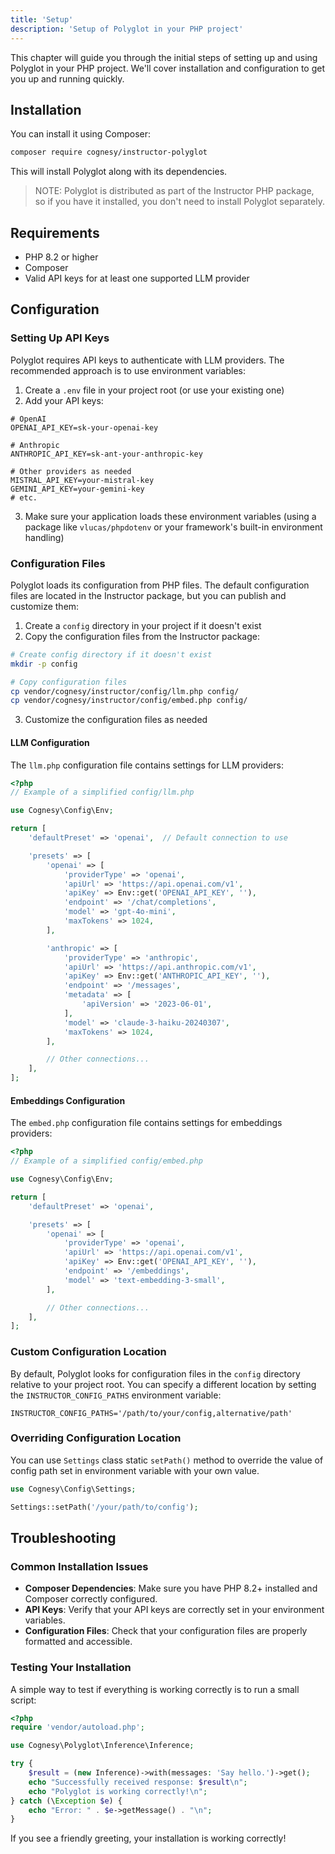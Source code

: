 ```yaml
---
title: 'Setup'
description: 'Setup of Polyglot in your PHP project'
---
```


This chapter will guide you through the initial steps of setting up and using Polyglot in your PHP project. We'll cover installation and configuration to get you up and running quickly.




## Installation

You can install it using Composer:

```bash
composer require cognesy/instructor-polyglot
```

This will install Polyglot along with its dependencies.


> NOTE: Polyglot is distributed as part of the Instructor PHP package, so if you have it installed, you don't need to install Polyglot separately.

## Requirements

- PHP 8.2 or higher
- Composer
- Valid API keys for at least one supported LLM provider




## Configuration

### Setting Up API Keys

Polyglot requires API keys to authenticate with LLM providers. The recommended approach is to use environment variables:

1. Create a `.env` file in your project root (or use your existing one)
2. Add your API keys:

```
# OpenAI
OPENAI_API_KEY=sk-your-openai-key

# Anthropic
ANTHROPIC_API_KEY=sk-ant-your-anthropic-key

# Other providers as needed
MISTRAL_API_KEY=your-mistral-key
GEMINI_API_KEY=your-gemini-key
# etc.
```

3. Make sure your application loads these environment variables (using a package like `vlucas/phpdotenv` or your framework's built-in environment handling)

### Configuration Files

Polyglot loads its configuration from PHP files. The default configuration files are located in the Instructor package, but you can publish and customize them:

1. Create a `config` directory in your project if it doesn't exist
2. Copy the configuration files from the Instructor package:

```bash
# Create config directory if it doesn't exist
mkdir -p config

# Copy configuration files
cp vendor/cognesy/instructor/config/llm.php config/
cp vendor/cognesy/instructor/config/embed.php config/
```

3. Customize the configuration files as needed

#### LLM Configuration

The `llm.php` configuration file contains settings for LLM providers:

```php
<?php
// Example of a simplified config/llm.php

use Cognesy\Config\Env;

return [
    'defaultPreset' => 'openai',  // Default connection to use

    'presets' => [
        'openai' => [
            'providerType' => 'openai',
            'apiUrl' => 'https://api.openai.com/v1',
            'apiKey' => Env::get('OPENAI_API_KEY', ''),
            'endpoint' => '/chat/completions',
            'model' => 'gpt-4o-mini',
            'maxTokens' => 1024,
        ],

        'anthropic' => [
            'providerType' => 'anthropic',
            'apiUrl' => 'https://api.anthropic.com/v1',
            'apiKey' => Env::get('ANTHROPIC_API_KEY', ''),
            'endpoint' => '/messages',
            'metadata' => [
                'apiVersion' => '2023-06-01',
            ],
            'model' => 'claude-3-haiku-20240307',
            'maxTokens' => 1024,
        ],

        // Other connections...
    ],
];
```

#### Embeddings Configuration

The `embed.php` configuration file contains settings for embeddings providers:

```php
<?php
// Example of a simplified config/embed.php

use Cognesy\Config\Env;

return [
    'defaultPreset' => 'openai',

    'presets' => [
        'openai' => [
            'providerType' => 'openai',
            'apiUrl' => 'https://api.openai.com/v1',
            'apiKey' => Env::get('OPENAI_API_KEY', ''),
            'endpoint' => '/embeddings',
            'model' => 'text-embedding-3-small',
        ],

        // Other connections...
    ],
];
```

### Custom Configuration Location

By default, Polyglot looks for configuration files in the `config` directory relative to your project root. You can specify a different location by setting the `INSTRUCTOR_CONFIG_PATHS` environment variable:

```
INSTRUCTOR_CONFIG_PATHS='/path/to/your/config,alternative/path'
```

### Overriding Configuration Location

You can use `Settings` class static `setPath()` method to override the value of config path set in environment variable with your own value.

```php
use Cognesy\Config\Settings;

Settings::setPath('/your/path/to/config');
```


## Troubleshooting

### Common Installation Issues

- **Composer Dependencies**: Make sure you have PHP 8.2+ installed and Composer correctly configured.
- **API Keys**: Verify that your API keys are correctly set in your environment variables.
- **Configuration Files**: Check that your configuration files are properly formatted and accessible.

### Testing Your Installation

A simple way to test if everything is working correctly is to run a small script:

```php
<?php
require 'vendor/autoload.php';

use Cognesy\Polyglot\Inference\Inference;

try {
    $result = (new Inference)->with(messages: 'Say hello.')->get();
    echo "Successfully received response: $result\n";
    echo "Polyglot is working correctly!\n";
} catch (\Exception $e) {
    echo "Error: " . $e->getMessage() . "\n";
}
```

If you see a friendly greeting, your installation is working correctly!

